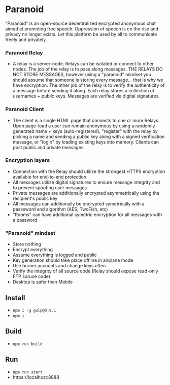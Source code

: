 # Paranoid
"Paranoid" is an open-source decentralized encrypted anonymous chat aimed at promoting free speech. Oppression of speech is on the rise and privacy no longer exists. Let this platform be used by all to communicate freely and privately.

### Paranoid Relay
- A relay is a server-node. Relays can be isolated or connect to other nodes. The job of the relay is to pass along messages. THE RELAYS DO NOT STORE MESSAGES, however using a "paranoid" mindset you should assume that someone is storing every message... that is why we have encryption. The other job of the relay is to verify the authenticity of a message before sending it along. Each relay stores a collection of usernames + public keys. Messages are verified via digital signatures.

### Paranoid Client
- The client is a single HTML page that connects to one or more Relays. Upon page-load a user can remain anonymous by using a randomly generated name + keys (auto-registered), "register" with the relay by picking a name and sending a public key along with a signed verification message, or "login" by loading existing keys into memory. Clients can post public and private messages.

### Encryption layers
- Connection with the Relay should utilize the strongest HTTPS encryption available for end-to-end protection
- All messages utilize digital signatures to ensure message integrity and to prevent spoofing user messages
- Private messages are additionally encrypted asymmetrically using the recipient's public key
- All messages can additionally be encrypted symetrically with a passsword and algorithm (AES, TwoFish, etc)
- "Rooms" can have additional symetric encryption for all messages with a password

### "Paranoid" mindset
- Store nothing
- Encrypt everything
- Assume everything is logged and public
- Key generation should take place offline in airplane mode
- Use burner accounts and change keys often
- Verify the integrity of all source code (Relay should expose read-only FTP soruce code)
- Desktop is safer than Mobile

## Install
- ```npm i -g gulp@3.9.1```
- ```npm i```

## Build
- ```npm run build```

## Run
- ```npm run start```
- https://localhost:8888